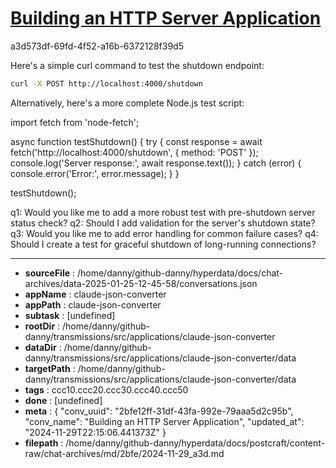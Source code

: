 # [Building an HTTP Server Application](https://claude.ai/chat/2bfe12ff-31df-43fa-992e-79aaa5d2c95b)

a3d573df-69fd-4f52-a16b-6372128f39d5

 Here's a simple curl command to test the shutdown endpoint:

```bash
curl -X POST http://localhost:4000/shutdown
```

Alternatively, here's a more complete Node.js test script:

<antArtifact identifier="test-shutdown" type="application/vnd.ant.code" language="javascript" title="test-shutdown.js">
import fetch from 'node-fetch';

async function testShutdown() {
    try {
        const response = await fetch('http://localhost:4000/shutdown', {
            method: 'POST'
        });
        console.log('Server response:', await response.text());
    } catch (error) {
        console.error('Error:', error.message);
    }
}

testShutdown();
</antArtifact>

q1: Would you like me to add a more robust test with pre-shutdown server status check?
q2: Should I add validation for the server's shutdown state?
q3: Would you like me to add error handling for common failure cases?
q4: Should I create a test for graceful shutdown of long-running connections?

---

* **sourceFile** : /home/danny/github-danny/hyperdata/docs/chat-archives/data-2025-01-25-12-45-58/conversations.json
* **appName** : claude-json-converter
* **appPath** : claude-json-converter
* **subtask** : [undefined]
* **rootDir** : /home/danny/github-danny/transmissions/src/applications/claude-json-converter
* **dataDir** : /home/danny/github-danny/transmissions/src/applications/claude-json-converter/data
* **targetPath** : /home/danny/github-danny/transmissions/src/applications/claude-json-converter/data
* **tags** : ccc10.ccc20.ccc30.ccc40.ccc50
* **done** : [undefined]
* **meta** : {
  "conv_uuid": "2bfe12ff-31df-43fa-992e-79aaa5d2c95b",
  "conv_name": "Building an HTTP Server Application",
  "updated_at": "2024-11-29T22:15:06.441373Z"
}
* **filepath** : /home/danny/github-danny/hyperdata/docs/postcraft/content-raw/chat-archives/md/2bfe/2024-11-29_a3d.md